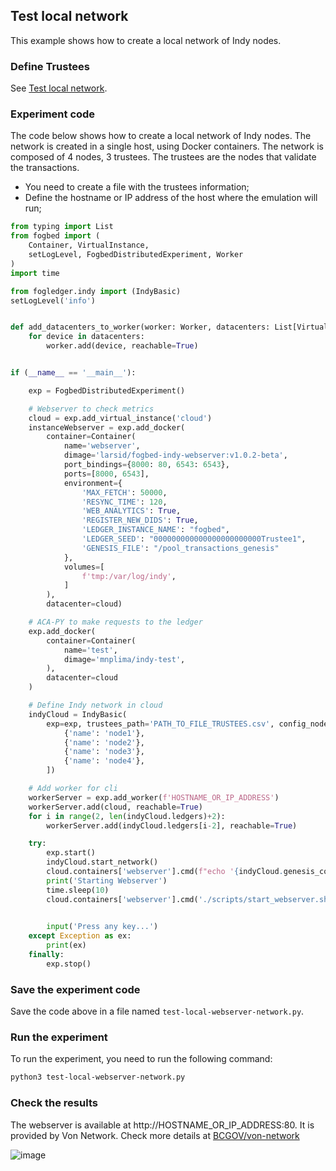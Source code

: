 ## Test local network

This example shows how to create a local network of Indy nodes.

### Define Trustees

See [Test local network](./test-local-network.md).



### Experiment code

The code below shows how to create a local network of Indy nodes. The network is created in a single host, using Docker containers. The network is composed of 4 nodes, 3 trustees. The trustees are the nodes that validate the transactions. 

- You need to create a file with the trustees information;
- Define the hostname or IP address of the host where the emulation will run;

```py
from typing import List
from fogbed import (
    Container, VirtualInstance,
    setLogLevel, FogbedDistributedExperiment, Worker
)
import time

from fogledger.indy import (IndyBasic)
setLogLevel('info')


def add_datacenters_to_worker(worker: Worker, datacenters: List[VirtualInstance]):
    for device in datacenters:
        worker.add(device, reachable=True)


if (__name__ == '__main__'):

    exp = FogbedDistributedExperiment()

    # Webserver to check metrics
    cloud = exp.add_virtual_instance('cloud')
    instanceWebserver = exp.add_docker(
        container=Container(
            name='webserver',
            dimage='larsid/fogbed-indy-webserver:v1.0.2-beta',
            port_bindings={8000: 80, 6543: 6543},
            ports=[8000, 6543],
            environment={
                'MAX_FETCH': 50000,
                'RESYNC_TIME': 120,
                'WEB_ANALYTICS': True,
                'REGISTER_NEW_DIDS': True,
                'LEDGER_INSTANCE_NAME': "fogbed",
                'LEDGER_SEED': "000000000000000000000000Trustee1",
                'GENESIS_FILE': "/pool_transactions_genesis"
            },
            volumes=[
                f'tmp:/var/log/indy',
            ]
        ),
        datacenter=cloud)

    # ACA-PY to make requests to the ledger
    exp.add_docker(
        container=Container(
            name='test',
            dimage='mnplima/indy-test',
        ),
        datacenter=cloud
    )

    # Define Indy network in cloud
    indyCloud = IndyBasic(
        exp=exp, trustees_path='PATH_TO_FILE_TRUSTEES.csv', config_nodes=[
            {'name': 'node1'},
            {'name': 'node2'},
            {'name': 'node3'},
            {'name': 'node4'},
        ])

    # Add worker for cli
    workerServer = exp.add_worker(f'HOSTNAME_OR_IP_ADDRESS')
    workerServer.add(cloud, reachable=True)
    for i in range(2, len(indyCloud.ledgers)+2):
        workerServer.add(indyCloud.ledgers[i-2], reachable=True)

    try:
        exp.start()
        indyCloud.start_network()
        cloud.containers['webserver'].cmd(f"echo '{indyCloud.genesis_content}' > /pool_transactions_genesis")
        print('Starting Webserver')
        time.sleep(10)
        cloud.containers['webserver'].cmd('./scripts/start_webserver.sh > output.log 2>&1 &')

        
        input('Press any key...')
    except Exception as ex:
        print(ex)
    finally:
        exp.stop()

```

### Save the experiment code

Save the code above in a file named `test-local-webserver-network.py`.

### Run the experiment

To run the experiment, you need to run the following command:

```bash
python3 test-local-webserver-network.py
```

### Check the results

The webserver is available at http://HOSTNAME_OR_IP_ADDRESS:80. It is provided by Von Network. Check more details at [BCGOV/von-network](https://github.com/bcgov/von-network)

![image](https://github.com/larsid/FogLedger/assets/32804625/270af4d9-1790-4c49-9571-590574751dd5)
